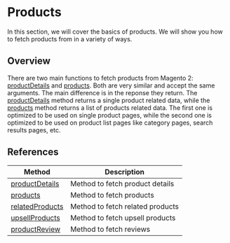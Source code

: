 # Products

In this section, we will cover the basics of products. We will show you how to fetch products from in a variety of ways.

## Overview
There are two main functions to fetch products from Magento 2: [productDetails](/integrations/magento/api/magento-api/productDetails) and [products](/integrations/magento/api/magento-api/products). Both are very similar and accept the same arguments. The main difference is in the reponse they return. The [productDetails](/integrations/magento/api/magento-api/productDetails) method returns a single product related data, while the [products](/integrations/magento/api/magento-api/products) method returns a list of products related data.
The first one is optimized to be used on single product pages, while the second one is optimized to be used on product list pages like category pages, search results pages, etc.

## References
| Method                                                             | Description                    |
|--------------------------------------------------------------------|--------------------------------|
| [productDetails](/integrations/magento/api/magento-api/productDetails)   | Method to fetch product details  |
| [products](/integrations/magento/api/magento-api/products)               | Method to fetch products         |
| [relatedProducts](/integrations/magento/api/magento-api/relatedProducts) | Method to fetch related products |
| [upsellProducts](/integrations/magento/api/magento-api/upsellProducts)   | Method to fetch upsell products  |
| [productReview](/integrations/magento/api/magento-api/productReview)    | Method to fetch reviews        |





